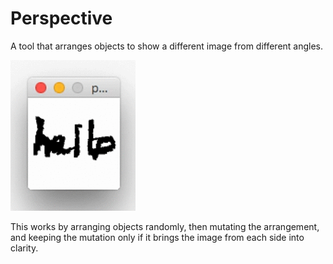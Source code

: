 # Perspective
A tool that arranges objects to show a different image from different angles.

<img src="https://github.com/davepagurek/Perspective/blob/master/examples/helloworld.gif?raw=true" width="200" />


This works by arranging objects randomly, then mutating the arrangement, and keeping the mutation only if it brings the image from each side into clarity.
